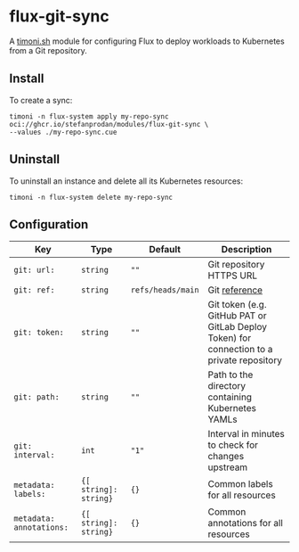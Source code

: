 # flux-git-sync

A [timoni.sh](http://timoni.sh) module for configuring Flux
to deploy workloads to Kubernetes from a Git repository.

## Install

To create a sync:

```shell
timoni -n flux-system apply my-repo-sync oci://ghcr.io/stefanprodan/modules/flux-git-sync \
--values ./my-repo-sync.cue
```

## Uninstall

To uninstall an instance and delete all its Kubernetes resources:

```shell
timoni -n flux-system delete my-repo-sync
```

## Configuration

| Key                      | Type                  | Default           | Description                                                                               |
|--------------------------|-----------------------|-------------------|-------------------------------------------------------------------------------------------|
| `git: url:`              | `string`              | `""`              | Git repository HTTPS URL                                                                  |
| `git: ref:`              | `string`              | `refs/heads/main` | Git [reference](https://fluxcd.io/flux/components/source/gitrepositories/#name-example)   |
| `git: token:`            | `string`              | `""`              | Git token (e.g. GitHub PAT or GitLab Deploy Token) for connection to a private repository |
| `git: path:`             | `string`              | `""`              | Path to the directory containing Kubernetes YAMLs                                         |
| `git: interval:`         | `int`                 | `"1"`             | Interval in minutes to check for changes upstream                                         |
| `metadata: labels:`      | `{[ string]: string}` | `{}`              | Common labels for all resources                                                           |
| `metadata: annotations:` | `{[ string]: string}` | `{}`              | Common annotations for all resources                                                      |
